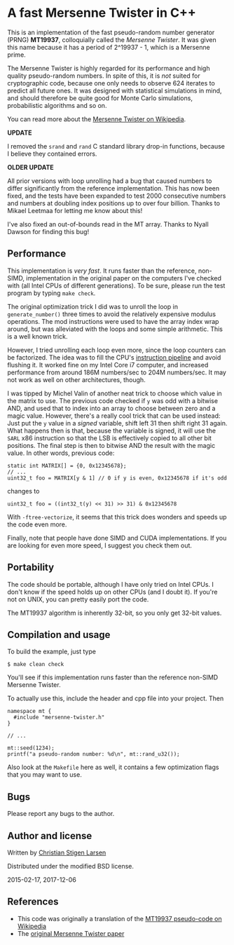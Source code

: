 A fast Mersenne Twister in C++
==============================

This is an implementation of the fast pseudo-random number generator (PRNG)
**MT19937**, colloquially called the _Mersenne Twister_.  It was given this
name because it has a period of 2^19937 - 1, which is a Mersenne prime.

The Mersenne Twister is highly regarded for its performance and high quality
pseudo-random numbers. In spite of this, it is *not* suited for cryptographic
code, because one only needs to observe 624 iterates to predict all future
ones.  It was designed with statistical simulations in mind, and should
therefore be quite good for Monte Carlo simulations, probabilistic algorithms
and so on.

You can read more about the [Mersenne Twister on
Wikipedia](https://secure.wikimedia.org/wikipedia/en/wiki/Mersenne_twister).

**UPDATE**

I removed the `srand` and `rand` C standard library drop-in functions, because
I believe they contained errors.

**OLDER UPDATE**

All prior versions with loop unrolling had a bug that caused numbers to differ
significantly from the reference implementation. This has now been fixed, and
the tests have been expanded to test 2000 consecutive numbers and numbers at
doubling index positions up to over four billion.  Thanks to Mikael Leetmaa for
letting me know about this!

I've also fixed an out-of-bounds read in the MT array. Thanks to Nyall Dawson
for finding this bug!

Performance
-----------

This implementation is _very fast_.  It runs faster than the reference,
non-SIMD, implementation in the original paper on the computers I've checked
with (all Intel CPUs of different generations). To be sure, please run the test
program by typing `make check`.

The original optimization trick I did was to unroll the loop in
`generate_number()` three times to avoid the relatively expensive modulus
operations.  The mod instructions were used to have the array index wrap
around, but was alleviated with the loops and some simple arithmetic.  This is
a well known trick.

However, I tried unrolling each loop even more, since the loop counters can be
factorized.  The idea was to fill the CPU's [instruction
pipeline](http://en.wikipedia.org/wiki/Instruction_pipeline) and avoid flushing
it.  It worked fine on my Intel Core i7 computer, and increased performance
from around 186M numbers/sec to 204M numbers/sec. It may not work as well on
other architectures, though.

I was tipped by Michel Valin of another neat trick to choose which value in the
matrix to use. The previous code checked if `y` was odd with a bitwise AND, and
used that to index into an array to choose between zero and a magic value.
However, there's a really cool trick that can be used instead: Just put the `y`
value in a _signed_ variable, shift left 31 then shift right 31 again. What
happens then is that, because the variable is signed, it will use the `SARL`
x86 instruction so that the LSB is effectively copied to all other bit
positions. The final step is then to bitwise AND the result with the magic
value. In other words, previous code:

    static int MATRIX[] = {0, 0x12345678};
    // ...
    uint32_t foo = MATRIX[y & 1] // 0 if y is even, 0x12345678 if it's odd

changes to

    uint32_t foo = ((int32_t(y) << 31) >> 31) & 0x12345678

With `-ftree-vectorize`, it seems that this trick does wonders and speeds up
the code even more.

Finally, note that people have done SIMD and CUDA implementations.  If
you are looking for even more speed, I suggest you check them out.

Portability
-----------

The code should be portable, although I have only tried on Intel CPUs. I don't
know if the speed holds up on other CPUs (and I doubt it). If you're not on
UNIX, you can pretty easily port the code.

The MT19937 algorithm is inherently 32-bit, so you only get 32-bit values.

Compilation and usage
---------------------

To build the example, just type

    $ make clean check

You'll see if this implementation runs faster than the reference non-SIMD
Mersenne Twister.

To actually use this, include the header and cpp file into your project. Then

    namespace mt {
      #include "mersenne-twister.h"
    }

    // ...

    mt::seed(1234);
    printf("a pseudo-random number: %d\n", mt::rand_u32());

Also look at the `Makefile` here as well, it contains a few optimization flags
that you may want to use.

Bugs
----

Please report any bugs to the author.

Author and license
------------------

Written by [Christian Stigen Larsen](https://csl.name)

Distributed under the modified BSD license.

2015-02-17, 2017-12-06

References
----------

* This code was originally a translation of the [MT19937 pseudo-code on
  Wikipedia](https://secure.wikimedia.org/wikipedia/en/wiki/Mersenne_twister)
* The [original Mersenne Twister paper](http://www.math.sci.hiroshima-u.ac.jp/~m-mat/MT/ARTICLES/mt.pdf)
